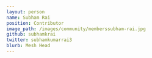 ```yaml
---
layout: person
name: Subham Rai
position: Contributor
image_path: /images/community/memberssubham-rai.jpg
github: subhamkrai
twitter: subhamkumarrai3
blurb: Mesh Head
---
```

